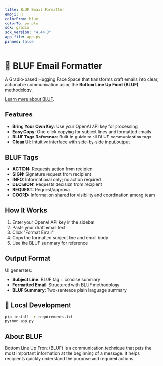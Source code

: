 ```yaml
---
title: BLUF Email Formatter
emoji: 📧
colorFrom: blue
colorTo: purple
sdk: gradio
sdk_version: "4.44.0"
app_file: app.py
pinned: false
---
```


# 📧 BLUF Email Formatter

A Gradio-based Hugging Face Space that transforms draft emails into clear, actionable communication using the **Bottom Line Up Front (BLUF)** methodology.

[Learn more about BLUF](https://hbr.org/2016/11/how-to-write-email-with-military-precision).

## Features

- **Bring Your Own Key**: Use your OpenAI API key for processing
- **Easy Copy**: One-click copying for subject lines and formatted emails
- **BLUF Tags Reference**: Built-in guide to all BLUF communication tags
- **Clean UI**: Intuitive interface with side-by-side input/output

## BLUF Tags

- **ACTION:** Requests action from recipient
- **SIGN:** Signature request from recipient
- **INFO:** Informational only; no action required
- **DECISION:** Requests decision from recipient
- **REQUEST:** Request/approval
- **COORD:** Information shared for visibility and coordination among team

## How It Works

1. Enter your OpenAI API key in the sidebar
2. Paste your draft email text
3. Click "Format Email" 
4. Copy the formatted subject line and email body
5. Use the BLUF summary for reference

## Output Format

UI generates:

- **Subject Line**: BLUF tag + concise summary
- **Formatted Email**: Structured with BLUF methodology
- **BLUF Summary**: Two-sentence plain language summary

## 🔧 Local Development

```bash
pip install -r requirements.txt
python app.py
```

## About BLUF

Bottom Line Up Front (BLUF) is a communication technique that puts the most important information at the beginning of a message. It helps recipients quickly understand the purpose and required actions.
